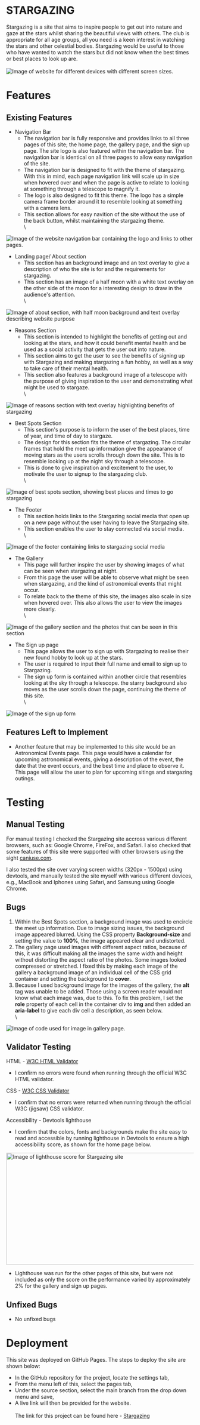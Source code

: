 # STARGAZING

Stargazing is a site that aims to inspire people to get out into nature and gaze at the stars whilst sharing the beautiful views with others. The club is appropriate for all age groups, all you need is a keen interest in watching the stars and other celestial bodies. Stargazing would be useful to those who have wanted to watch the stars but did not know when the best times or best places to look up are.
\
\
<img src="assets/images/stargazing.png" alt="Image of website for different devices with different screen sizes.">

# Features
## Existing Features

- Navigation Bar
    - The navigation bar is fully responsive and provides links to all three pages of this site; the home page, the gallery page, and the sign up page. The site logo is also featured within the navigation bar. The navigation bar is identical on all three pages to allow easy navigation of the site.
    - The navigation bar is designed to fit with the theme of stargazing. With this in mind, each page navigation link will scale up in size when hovered over and when the page is active to relate to looking at something through a telescope to magnify it.
    - The logo is also designed to fit this theme. The logo has a simple camera frame border around it to resemble looking at something with a camera lens. 
    - This section allows for easy navition of the site without the use of the back button, whilst maintaining the stargazing theme.
\
\
<img src="assets/images/navbar.png" alt="Image of the website navigation bar containing the logo and links to other pages.">

- Landing page/ About section
    - This section has an background image and an text overlay to give a description of who the site is for and the requirements for stargazing.
    - This section has an image of a half moon with a white text overlay on the other side of the moon for a interesting design to draw in the audience's attention.
\
\
<img src="assets/images/about.png" alt="Image of about section, with half moon background and text overlay describing website purpose"> 

- Reasons Section
    - This section is intended to highlight the benefits of getting out and looking at the stars, and how it could benefit mental health and be used as a social activity that gets the user out into nature.
    - This section aims to get the user to see the benefits of signing up with Stargazing and making stargazing a fun hobby, as well as a way to take care of their mental health.
    - This section also features a background image of a telescope with the purpose of giving inspiration to the user and demonstrating what might be used to stargaze.
\
\
<img src="assets/images/reasonsim.png" alt="Image of reasons section with text overlay highlighting benefits of stargazing">

- Best Spots Section
    - This section's purpose is to inform the user of the best places, time of year, and time of day to stargaze. 
    - The design for this section fits the theme of stargazing. The circular frames that hold the meet up information give the appearance of moving stars as the users scrolls through down the site. This is to resemble looking up at the night sky through a telescope.
    - This is done to give inspiration and excitement to the user, to motivate the user to signup to the stargazing club.
\
\
<img src="assets/images/bestspots.png" alt="Image of best spots section, showing best places and times to go stargazing">

- The Footer
    - This section holds links to the Stargazing social media that open up on a new page without the user having to leave the Stargazing site. 
    - This section enables the user to stay connected via social media.
\
\
<img src="assets/images/footer.png" alt="Image of the footer containing links to stargazing social media">

- The Gallery 
    - This page will further inspire the user by showing images of what can be seen when stargazing at night.
    - From this page the user will be able to observe what might be seen when stargazing, and the kind of astronomical events that might occur.
    - To relate back to the theme of this site, the images also scale in size when hovered over. This also allows the user to view the images more clearly.
\
\
<img src="assets/images/gallery.png" alt="Image of the gallery section and the photos that can be seen in this section">

- The Sign up page
    - This page allows the user to sign up with Stargazing to realise their new found hobby to look up at the stars.
    - The user is required to input their full name and email to sign up to Stargazing.
    - The sign up form is contained within another circle that resembles looking at the sky through a telescope. the starry background also moves as the user scrolls down the page, continuing the theme of this site.
\
\
<img src="assets/images/signuppage.png" alt="Image of the sign up form">

## Features Left to Implement

- Another feature that may be implemented to this site would be an Astronomical Events page. This page would have a calendar for upcoming astronomical events, giving a description of the event, the date that the event occurs, and the best time and place to observe it. This page will allow the user to plan for upcoming sitings and stargazing outings.



# Testing

## Manual Testing

For manual testing I checked the Stargazing site accross various different browsers, such as: Google Chrome, FireFox, and Safari. I also checked that some features of this site were supported with other browsers using the sight [caniuse.com](https://caniuse.com/?search=css).

I also tested the site over varying screen widths (320px - 1500px) using devtools, and manually tested the site myself with various different devices, e.g., MacBook and Iphones using Safari, and Samsung using Google Chrome. 

## Bugs
1. Within the Best Spots section, a background image was used to encircle the meet up information. Due to image sizing issues, the background image appeared blurred. Using the CSS property **Background-size** and setting the value to **100%**, the image appeared clear and undistorted. 
2. The gallery page used images with different aspect ratios, because of this, it was difficult making all the images the same width and height without distorting the aspect ratio of the photos. Some images looked compressed or stretched. I fixed this by making each image of the gallery a background image of an individual cell of the CSS grid container and setting the background to **cover**.
3. Because I used background image for the images of the gallery, the **alt** tag was unable to be added. Those using a screen reader would not know what each image was, due to this. To fix this problem, I set the **role** property of each cell in the container div to **img** and then added an **aria-label** to give each div cell a description, as seen below.
\
\
<img src="assets/images/cells.png" alt="Image of code used for image in gallery page.">

## Validator Testing
HTML - [W3C HTML Validator](https://validator.w3.org/nu/#textarea)
- I confirm no errors were found when running through the official W3C HTML validator.

CSS - [W3C CSS Validator](https://jigsaw.w3.org/css-validator/#validate_by_input)
- I confirm that no errors were returned when running through the official W3C (jigsaw) CSS validator.

Accessibility - Devtools lighthouse
- I confirm that the colors, fonts and backgrounds make the site easy to read and accessible by running lighthouse in Devtools to ensure a high accessibility score, as shown for the home page below.

<img src="assets/images/lighthouse.png" alt="Image of lighthouse score for Stargazing site" width="650px" height="300px">

- Lighthouse was run for the other pages of this site, but were not included as only the score on the performance varied by approximately 2% for the gallery and sign up pages.

## Unfixed Bugs
- No unfixed bugs

# Deployment
This site was deployed on GitHub Pages. The steps to deploy the site are shown below:
- In the GitHub repository for the project, locate the settings tab,
- From the menu left of this, select the pages tab,
- Under the source section, select the main branch from the drop down menu and save,
- A live link will then be provided for the website.
\
\
The link for this project can be found here - [Stargazing](https://reececilon.github.io/Project-1.0/)